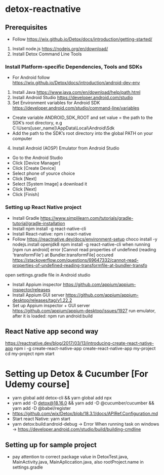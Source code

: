 # detox-reactnative

## Prerequisites
- Follow https://wix.github.io/Detox/docs/introduction/getting-started/
1. Install node.js https://nodejs.org/en/download/
2. Install Detox Command Line Tools

### Install Platform-specific Dependencies, Tools and SDKs
- For Android follow https://wix.github.io/Detox/docs/introduction/android-dev-env
1. Install Java https://www.java.com/en/download/help/path.html
2. Install Android Studio https://developer.android.com/studio
3. Set Environment variables for Android SDK https://developer.android.com/studio/command-line/variables
  - Create variable ANDROID_SDK_ROOT and set value = the path to the SDK’s root directory, e.g C:\Users\[user_name]\AppData\Local\Android\Sdk
  - Add the path to the SDK’s root directory into the global PATH on your computer
4. Install Android (AOSP) Emulator from Android Studio
  - Go to the Android Studio
  - Click [Device Manager]
  - Click [Create Device]
  - Select phone of yource choice
  - Click [Next]
  - Select [System Image] a download it
  - Click [Next]
  - Click [Finish]

### Setting up React Native project
- Install Gradle https://www.simplilearn.com/tutorials/gradle-tutorial/gradle-installation
- Install npm install -g react-native-cli
- Install React-native: npm i react-native
- Follow https://reactnative.dev/docs/environment-setup
choco install -y nodejs.install openjdk8
npm install -g react-native-cli
when running [npm run android] error [Cannot read properties of undefined (reading 'transformFile') at Bundler.transformFile] occured
https://stackoverflow.com/questions/69647332/cannot-read-properties-of-undefined-reading-transformfile-at-bundler-transfo

open settings.gradle file in Android studio

- Install Appium inspector https://github.com/appium/appium-inspector/releases
- Install Appium GUI server https://github.com/appium/appium-desktop/releases/tag/v1.22.2
- Set up Appium inspector + GUI server https://github.com/appium/appium-desktop/issues/1927
run emulator, after it is loaded: npm run android:build

## React Native app second way
https://reactnative.dev/blog/2017/03/13/introducing-create-react-native-app
npm i -g create-react-native-app
create-react-native-app my-project
cd my-project
npm start


# Setting up Detox & Cucumber [For Udemy course]
- yarn global add detox-cli && yarn global add npx
- yarn add -D detox@18.16.0 && yarn add -D @cucumber/cucumber && yarn add -D @babel/register
 - https://github.com/wix/Detox/blob/18.3.1/docs/APIRef.Configuration.md
 - Start react Native: yarn start
 -  yarn detox:build:android-debug -> Error When running task on windows -> https://developer.android.com/studio/build/building-cmdline 

## Setting up for sample project
- pay attention to correct package value in DetoxTest.java, MainActivity.java, MainApliccation.java, also rootProject.name in settings.gradle

